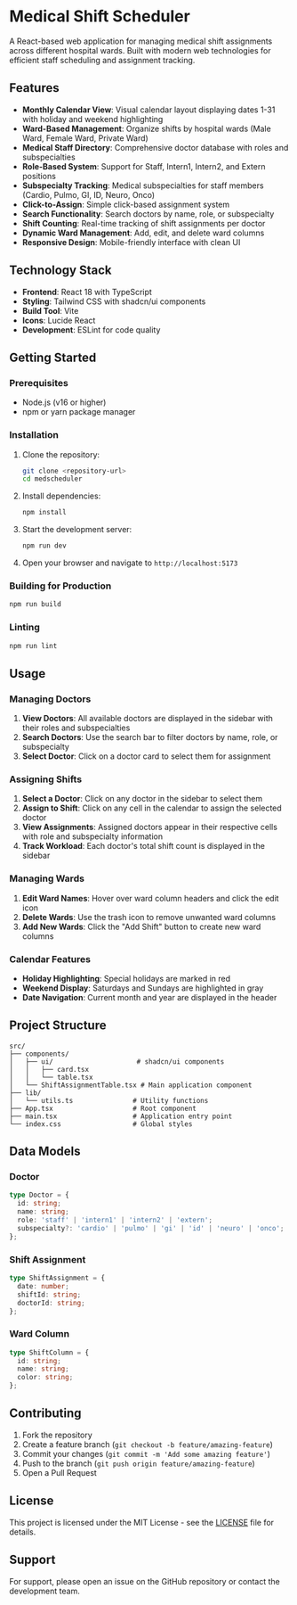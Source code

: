 # Medical Shift Scheduler

A React-based web application for managing medical shift assignments across different hospital wards. Built with modern web technologies for efficient staff scheduling and assignment tracking.

## Features

- **Monthly Calendar View**: Visual calendar layout displaying dates 1-31 with holiday and weekend highlighting
- **Ward-Based Management**: Organize shifts by hospital wards (Male Ward, Female Ward, Private Ward)
- **Medical Staff Directory**: Comprehensive doctor database with roles and subspecialties
- **Role-Based System**: Support for Staff, Intern1, Intern2, and Extern positions
- **Subspecialty Tracking**: Medical subspecialties for staff members (Cardio, Pulmo, GI, ID, Neuro, Onco)
- **Click-to-Assign**: Simple click-based assignment system
- **Search Functionality**: Search doctors by name, role, or subspecialty
- **Shift Counting**: Real-time tracking of shift assignments per doctor
- **Dynamic Ward Management**: Add, edit, and delete ward columns
- **Responsive Design**: Mobile-friendly interface with clean UI

## Technology Stack

- **Frontend**: React 18 with TypeScript
- **Styling**: Tailwind CSS with shadcn/ui components
- **Build Tool**: Vite
- **Icons**: Lucide React
- **Development**: ESLint for code quality

## Getting Started

### Prerequisites

- Node.js (v16 or higher)
- npm or yarn package manager

### Installation

1. Clone the repository:

   ```bash
   git clone <repository-url>
   cd medscheduler
   ```

2. Install dependencies:

   ```bash
   npm install
   ```

3. Start the development server:

   ```bash
   npm run dev
   ```

4. Open your browser and navigate to `http://localhost:5173`

### Building for Production

```bash
npm run build
```

### Linting

```bash
npm run lint
```

## Usage

### Managing Doctors

1. **View Doctors**: All available doctors are displayed in the sidebar with their roles and subspecialties
2. **Search Doctors**: Use the search bar to filter doctors by name, role, or subspecialty
3. **Select Doctor**: Click on a doctor card to select them for assignment

### Assigning Shifts

1. **Select a Doctor**: Click on any doctor in the sidebar to select them
2. **Assign to Shift**: Click on any cell in the calendar to assign the selected doctor
3. **View Assignments**: Assigned doctors appear in their respective cells with role and subspecialty information
4. **Track Workload**: Each doctor's total shift count is displayed in the sidebar

### Managing Wards

1. **Edit Ward Names**: Hover over ward column headers and click the edit icon
2. **Delete Wards**: Use the trash icon to remove unwanted ward columns
3. **Add New Wards**: Click the "Add Shift" button to create new ward columns

### Calendar Features

- **Holiday Highlighting**: Special holidays are marked in red
- **Weekend Display**: Saturdays and Sundays are highlighted in gray
- **Date Navigation**: Current month and year are displayed in the header

## Project Structure

```text
src/
├── components/
│   ├── ui/                     # shadcn/ui components
│   │   ├── card.tsx
│   │   └── table.tsx
│   └── ShiftAssignmentTable.tsx # Main application component
├── lib/
│   └── utils.ts               # Utility functions
├── App.tsx                    # Root component
├── main.tsx                   # Application entry point
└── index.css                  # Global styles
```

## Data Models

### Doctor

```typescript
type Doctor = {
  id: string;
  name: string;
  role: 'staff' | 'intern1' | 'intern2' | 'extern';
  subspecialty?: 'cardio' | 'pulmo' | 'gi' | 'id' | 'neuro' | 'onco';
};
```

### Shift Assignment

```typescript
type ShiftAssignment = {
  date: number;
  shiftId: string;
  doctorId: string;
};
```

### Ward Column

```typescript
type ShiftColumn = {
  id: string;
  name: string;
  color: string;
};
```

## Contributing

1. Fork the repository
2. Create a feature branch (`git checkout -b feature/amazing-feature`)
3. Commit your changes (`git commit -m 'Add some amazing feature'`)
4. Push to the branch (`git push origin feature/amazing-feature`)
5. Open a Pull Request

## License

This project is licensed under the MIT License - see the [LICENSE](LICENSE) file for details.

## Support

For support, please open an issue on the GitHub repository or contact the development team.